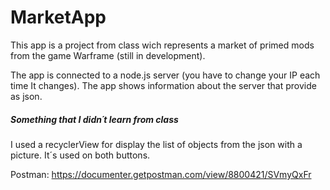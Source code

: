 # MarketApp

This app is a project from class wich represents a market of primed mods from the game Warframe (still in development).

The app is connected to a node.js server (you have to change your IP each time It changes). The app shows information about the server 
that provide as json. 

##### Something that I didn´t learn from class

I used a recyclerView for display the list of objects from the json with a picture. It´s used on both buttons.

Postman: https://documenter.getpostman.com/view/8800421/SVmyQxFr
